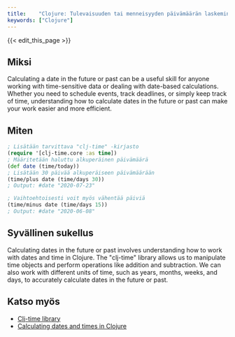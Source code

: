 ```yaml
---
title:    "Clojure: Tulevaisuuden tai menneisyyden päivämäärän laskeminen"
keywords: ["Clojure"]
---
```


{{< edit_this_page >}}

## Miksi

Calculating a date in the future or past can be a useful skill for anyone working with time-sensitive data or dealing with date-based calculations. Whether you need to schedule events, track deadlines, or simply keep track of time, understanding how to calculate dates in the future or past can make your work easier and more efficient.

## Miten

```Clojure
; Lisätään tarvittava "clj-time" -kirjasto
(require '[clj-time.core :as time])
; Määritetään haluttu alkuperäinen päivämäärä
(def date (time/today))
; Lisätään 30 päivää alkuperäiseen päivämäärään
(time/plus date (time/days 30))
; Output: #date "2020-07-23"

; Vaihtoehtoisesti voit myös vähentää päiviä
(time/minus date (time/days 15))
; Output: #date "2020-06-08"

```

## Syvällinen sukellus

Calculating dates in the future or past involves understanding how to work with dates and time in Clojure. The "clj-time" library allows us to manipulate time objects and perform operations like addition and subtraction. We can also work with different units of time, such as years, months, weeks, and days, to accurately calculate dates in the future or past.

## Katso myös

- [Clj-time library](https://github.com/clj-time/clj-time)
- [Calculating dates and times in Clojure](https://purelyfunctional.tv/guide/calculating-dates-and-times-in-clojure/)